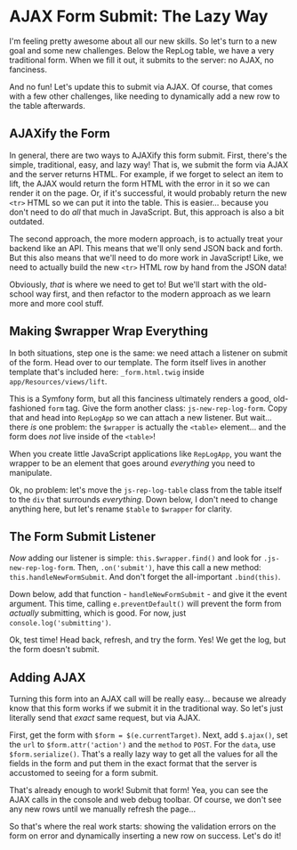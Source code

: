 # AJAX Form Submit: The Lazy Way

I'm feeling pretty awesome about all our new skills. So let's turn to a new goal
and some new challenges. Below the RepLog table, we have a very traditional form.
When we fill it out, it submits to the server: no AJAX, no fanciness.

And no fun! Let's update this to submit via AJAX. Of course, that comes with a few
other challenges, like needing to dynamically add a new row to the table afterwards.

## AJAXify the Form

In general, there are two ways to AJAXify this form submit. First, there's the simple,
traditional, easy, and lazy way! That is, we submit the form via AJAX and the server
returns HTML. For example, if we forget to select an item to lift, the AJAX would
return the form HTML with the error in it so we can render it on the page. Or, if
it's successful, it would probably return the new `<tr>` HTML so we can put it into
the table. This is easier... because you don't need to do *all* that much in JavaScript.
But, this approach is also a bit outdated.

The second approach, the more modern approach, is to actually treat your backend
like an API. This means that we'll only send JSON back and forth. But this also
means that we'll need to do more work in JavaScript! Like, we need to actually
build the new `<tr>` HTML row by hand from the JSON data!

Obviously, *that* is where we need to get to! But we'll start with the old-school
way first, and then refactor to the modern approach as we learn more and more cool
stuff.

## Making $wrapper Wrap Everything

In both situations, step one is the same: we need attach a listener on submit of
the form. Head over to our template. The form itself lives in another template that's
included here: `_form.html.twig` inside `app/Resources/views/lift`.

This is a Symfony form, but all this fanciness ultimately renders a good, old-fashioned
`form` tag. Give the form another class: `js-new-rep-log-form`. Copy that and head
into `RepLogApp` so we can attach a new listener. But wait... there *is* one problem:
the `$wrapper` is actually the `<table>` element... and the form does *not* live
inside of the `<table>`!

When you create little JavaScript applications like `RepLogApp`, you want the wrapper
to be an element that goes around *everything* you need to manipulate.

Ok, no problem: let's move the `js-rep-log-table` class from the table itself to
the `div` that surrounds *everything*. Down below, I don't need to change anything
here, but let's rename `$table` to `$wrapper` for clarity.

## The Form Submit Listener

*Now* adding our listener is simple: `this.$wrapper.find()` and look for
`.js-new-rep-log-form`. Then, `.on('submit')`, have this call a new method:
`this.handleNewFormSubmit`. And don't forget the all-important `.bind(this)`.

Down below, add that function - `handleNewFormSubmit` - and give it the event argument.
This time, calling `e.preventDefault()` will prevent the form from *actually* submitting,
which is good. For now, just `console.log('submitting')`.

Ok, test time! Head back, refresh, and try the form. Yes! We get the log, but the
form doesn't submit.

## Adding AJAX

Turning this form into an AJAX call will be really easy... because we already know
that this form works if we submit it in the traditional way. So let's just literally
send that *exact* same request, but via AJAX.

First, get the form with `$form = $(e.currentTarget)`. Next, add `$.ajax()`, set
the `url` to `$form.attr('action')` and the `method` to `POST`. For the `data`, use
`$form.serialize()`. That's a really lazy way to get all the values for all the fields
in the form and put them in the exact format that the server is accustomed to seeing
for a form submit.

That's already enough to work! Submit that form! Yea, you can see the AJAX calls
in the console and web debug toolbar. Of course, we don't see any new rows until
we manually refresh the page...

So that's where the real work starts: showing the validation errors on the form
on error and dynamically inserting a new row on success. Let's do it!
